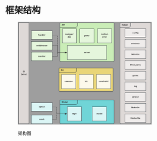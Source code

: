 # 框架结构

<figure><img src="../.gitbook/assets/framework.png" alt=""><figcaption><p>架构图</p></figcaption></figure>

